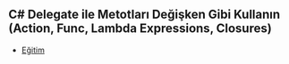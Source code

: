 ## C# Delegate ile Metotları Değişken Gibi Kullanın (Action, Func, Lambda Expressions, Closures)

- [Eğitim]()
